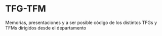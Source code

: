 # TFG-TFM
Memorias, presentaciones y a ser posible código de los distintos TFGs y TFMs dirigidos desde el departamento
